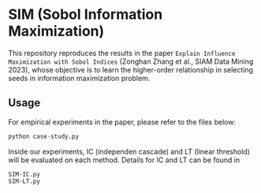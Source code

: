# SIM (Sobol Information Maximization)

This repository reproduces the results in the paper `Explain Influence Maximization with Sobol Indices` (Zonghan Zhang et al., SIAM Data Mining 2023), whose objective is to learn the higher-order relationship in selecting seeds in information maximization problem.





## Usage

For empirical experiments in the paper, please refer to the files below:

```python
python case-study.py
```

Inside our experiments, IC (independen cascade) and LT (linear threshold) will be evaluated on each method. Details for IC and LT can be found in
```
SIM-IC.py
SIM-LT.py
```
